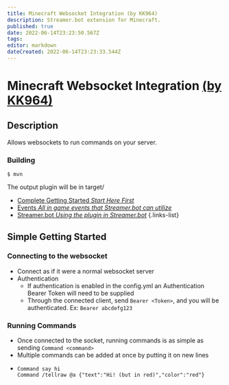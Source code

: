```yaml
---
title: Minecraft Websocket Integration (by KK964)
description: Streamer.bot extension for Minecraft.
published: true
date: 2022-06-14T23:23:50.567Z
tags: 
editor: markdown
dateCreated: 2022-06-14T23:23:33.544Z
---
```


# Minecraft Websocket Integration [(by KK964)](https://www.twitch.tv/kk964gaming)

## Description
 Allows websockets to run commands on your server.

### Building
    $ mvn
The output plugin will be in target/

* [Complete Getting Started *Start Here First*](/integrated-games/minecraft/getting-started)
* [Events *All in game events that Streamer.bot can utilize*](/integrated-games/minecraft/events)
* [Streamer.bot *Using the plugin in Streamer.bot*](/integrated-games/minecraft/streamer-bot)
{.links-list}

## Simple Getting Started

### Connecting to the websocket
- Connect as if it were a normal websocket server
- Authentication
  - If authentication is enabled in the config.yml an Authentication Bearer Token will need to be supplied
  - Through the connected client, send `Bearer <Token>`, and you will be authenticated. Ex: `Bearer abcdefg123`

### Running Commands
- Once connected to the socket, running commands is as simple as sending `Command <command>`
- Multiple commands can be added at once by putting it on new lines
- ```
  Command say hi
  Command /tellraw @a {"text":"Hi! (but in red)","color":"red"}